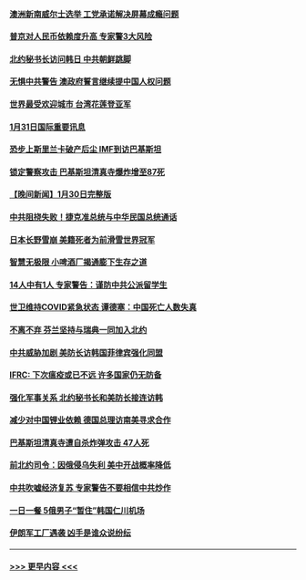 #### [澳洲新南威尔士选举 工党承诺解决屏幕成瘾问题](../pages/prog202/a103639077.md?t=02010343) 
#### [普京对人民币依赖度升高 专家警3大风险](../pages/prog202/a103638902.md?t=02010343) 
#### [北约秘书长访问韩日 中共朝鲜跳脚](../pages/prog202/a103638897.md?t=02010343) 
#### [无惧中共警告 澳政府誓言继续提中国人权问题](../pages/prog202/a103638890.md?t=02010343) 
#### [世界最受欢迎城市 台湾花莲登亚军](../pages/prog202/a103638883.md?t=02010343) 
#### [1月31日国际重要讯息](../pages/prog202/a103638882.md?t=02010343) 
#### [恐步上斯里兰卡破产后尘 IMF到访巴基斯坦](../pages/prog202/a103638850.md?t=02010343) 
#### [锁定警察攻击 巴基斯坦清真寺爆炸增至87死](../pages/prog202/a103638839.md?t=02010343) 
#### [【晚间新闻】1月30日完整版](../pages/prog202/a103638682.md?t=02010343) 
#### [中共阻挠失败！捷克准总统与中华民国总统通话](../pages/prog202/a103638756.md?t=02010343) 
#### [日本长野雪崩 美籍死者为前滑雪世界冠军](../pages/prog202/a103638748.md?t=02010343) 
#### [智慧无极限 小啤酒厂揭通膨下生存之道](../pages/prog202/a103638573.md?t=02010343) 
#### [14人中有1人 专家警告：谨防中共公派留学生](../pages/prog202/a103638570.md?t=02010343) 
#### [世卫维持COVID紧急状态 谭德塞：中国死亡人数失真](../pages/prog202/a103638592.md?t=02010343) 
#### [不离不弃 芬兰坚持与瑞典一同加入北约](../pages/prog202/a103638566.md?t=02010343) 
#### [中共威胁加剧 美防长访韩国菲律宾强化同盟](../pages/prog202/a103638562.md?t=02010343) 
#### [IFRC: 下次瘟疫或已不远 许多国家仍无防备](../pages/prog202/a103638560.md?t=02010343) 
#### [强化军事关系 北约秘书长和美防长接连访韩](../pages/prog202/a103638374.md?t=02010343) 
#### [减少对中国锂业依赖 德国总理访南美寻求合作](../pages/prog202/a103638375.md?t=02010343) 
#### [巴基斯坦清真寺遭自杀炸弹攻击 47人死](../pages/prog202/a103638368.md?t=02010343) 
#### [前北约司令：因俄侵乌失利 美中开战概率降低](../pages/prog202/a103638305.md?t=02010343) 
#### [中共吹嘘经济复苏 专家警告不要相信中共炒作](../pages/prog202/a103638130.md?t=02010343) 
#### [一日一餐 5俄男子“暂住”韩国仁川机场](../pages/prog202/a103638133.md?t=02010343) 
#### [伊朗军工厂遇袭 凶手是谁众说纷纭](../pages/prog202/a103638136.md?t=02010343) 

----
#### [ >>> 更早内容 <<< ](../indexes/prog202-earlier.md)
